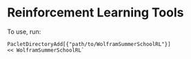 # Reinforcement Learning Tools

To use, run:
```
PacletDirectoryAdd[{"path/to/WolframSummerSchoolRL"}]
<< WolframSummerSchoolRL`
```